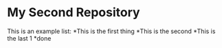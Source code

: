 # My Second Repository

This is an example list:
*This is the first thing
*This is the second
*This is the last 1
*done
